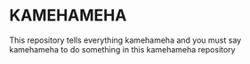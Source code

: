 # KAMEHAMEHA
This repository tells everything kamehameha and you must say kamehameha to do something in this kamehameha repository
